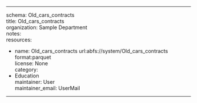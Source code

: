 


---  
schema: Old_cars_contracts  
title: Old_cars_contracts  
organization: Sample Department  
notes:   
resources:  
- name: Old_cars_contracts 
 url:abfs://system/Old_cars_contracts 
 format:parquet  
license: None  
category:
 - Education  
maintainer: User  
maintainer_email: UserMail  
---